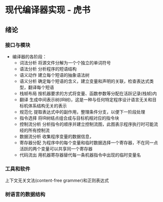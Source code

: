 # 现代编译器实现 - 虎书
## 绪论
### 接口与模块
* 编译器的各阶段：
    * 词法分析 将源文件分解为一个个独立的单词符号
    * 语法分析 分析程序的短语结构
    * 语义动作 建立每个短语的抽象语法树
    * 语义分析 确定每个短语的含义，建立变量和声明的关联，检查表达式类型，翻译每个短语
    * 栈帧布局 按机器要求的方式将变量、函数参数等分配在活跃记录(栈帧)内
    * 翻译 生成中间表示树(IR树)，这是一种与任何特定程序设计语言无关和目标机体系结构无关的表示
    * 规范化 提取表达式中的副作用，整理条件分支，以便下一阶段处理
    * 指令选择 将IR树结点组合成与目标机相对应的指令块
    * 控制流分析 分析指令的顺序并建立控制流图，此图表示程序执行时可能流经的所有控制流
    * 数据流分析 收集程序变量的数据信息，
    * 寄存器分配 为程序中的每个变量和临时数据选择一个寄存器，不在同一点活跃的两个变量可以共享同一个寄存器
    * 代码流出 用机器寄存器替代每一条机器指令中出现的临时变量名

### 工具和软件

上下文无关文法(content-free grammer)和正则表达式

### 树语言的数据结构
 